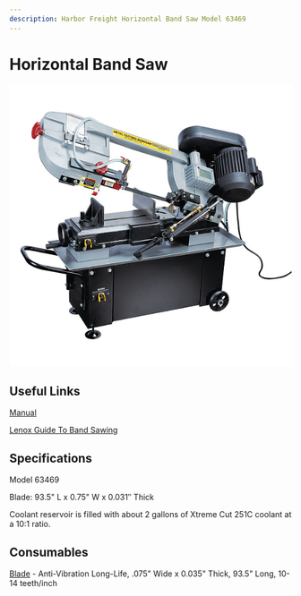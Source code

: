 ```yaml
---
description: Harbor Freight Horizontal Band Saw Model 63469
---
```


# Horizontal Band Saw

<div align="left">

<img src="../.gitbook/assets/image (101).png" alt="">

</div>

## Useful Links

[Manual](https://drive.google.com/file/d/14DXBlqPkTmGi6kOAMW0xSNy\_B63gMWGA/view?usp=sharing)

[Lenox Guide To Band Sawing](https://drive.google.com/file/d/1p\_9JqR9OFz8xZYHSjjRZ2iETGOe7NFr4/view?usp=sharing)

## Specifications

Model 63469

Blade: 93.5" L x 0.75" W x 0.031′′ Thick

Coolant reservoir is filled with about 2 gallons of Xtreme Cut 251C coolant at a 10:1 ratio.

## Consumables

[Blade](https://www.mcmaster.com/1997A209/) - Anti-Vibration Long-Life, .075" Wide x 0.035" Thick, 93.5" Long, 10-14 teeth/inch
